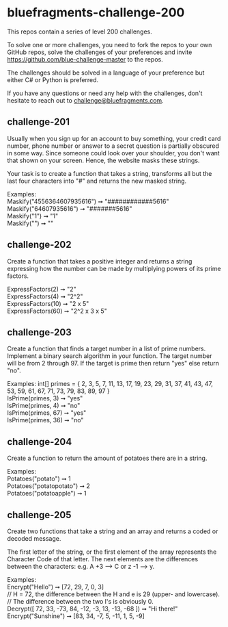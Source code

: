 # bluefragments-challenge-200

This repos contain a series of level 200 challenges.

To solve one or more challenges, you need to fork the repos to your own GitHub repos, solve the challenges of your preferences and invite https://github.com/blue-challenge-master to the repos.

The challenges should be solved in a language of your preference but either C# or Python is preferred.

If you have any questions or need any help with the challenges, don't hesitate to reach out to challenge@bluefragments.com.

## challenge-201

Usually when you sign up for an account to buy something, your credit card number, phone number or answer to a secret question is partially obscured in some way. Since someone could look over your shoulder, you don't want that shown on your screen. Hence, the website masks these strings.

Your task is to create a function that takes a string, transforms all but the last four characters into "#" and returns the new masked string.

Examples:  
Maskify("4556364607935616") ➞ "############5616"  
Maskify("64607935616") ➞ "#######5616"  
Maskify("1") ➞ "1"  
Maskify("") ➞ ""  

## challenge-202

Create a function that takes a positive integer and returns a string expressing how the number can be made by multiplying powers of its prime factors.

ExpressFactors(2) ➞ "2"  
ExpressFactors(4) ➞ "2^2"  
ExpressFactors(10) ➞ "2 x 5"  
ExpressFactors(60) ➞ "2^2 x 3 x 5"  

## challenge-203

Create a function that finds a target number in a list of prime numbers. Implement a binary search algorithm in your function. The target number will be from 2 through 97. If the target is prime then return "yes" else return "no".

Examples:
int[] primes = { 2, 3, 5, 7, 11, 13, 17, 19, 23, 29, 31, 37, 41, 43, 47, 53, 59, 61, 67, 71, 73, 79, 83, 89, 97 }  
IsPrime(primes, 3) ➞ "yes"  
IsPrime(primes, 4) ➞ "no"  
IsPrime(primes, 67) ➞ "yes"  
IsPrime(primes, 36) ➞ "no"  

## challenge-204

Create a function to return the amount of potatoes there are in a string.

Examples:  
Potatoes("potato") ➞ 1  
Potatoes("potatopotato") ➞ 2  
Potatoes("potatoapple") ➞ 1  

## challenge-205

Create two functions that take a string and an array and returns a coded or decoded message.

The first letter of the string, or the first element of the array represents the Character Code of that letter. The next elements are the differences between the characters: e.g. A +3 --> C or z -1 --> y.

Examples:  
Encrypt("Hello") ➞ [72, 29, 7, 0, 3]  
// H = 72, the difference between the H and e is 29 (upper- and lowercase).  
// The difference between the two l's is obviously 0.  
Decrypt([ 72, 33, -73, 84, -12, -3, 13, -13, -68 ]) ➞ "Hi there!"  
Encrypt("Sunshine") ➞ [83, 34, -7, 5, -11, 1, 5, -9]  